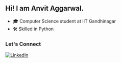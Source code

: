 ## Hi! I am Anvit Aggarwal.

- 🎓 Computer Science student at IIT Gandhinagar
- 🛠️ Skilled in Python

### Let's Connect
[![LinkedIn](https://img.shields.io/badge/LinkedIn-Connect-blue)](https://www.linkedin.com/in/anvit-aggarwal-b65426313/)

<!--
**AnvitAggarwal/AnvitAggarwal** is a ✨ _special_ ✨ repository because its `README.md` (this file) appears on your GitHub profile.

Here are some ideas to get you started:

- 🔭 I’m currently working on ...
- 🌱 I’m currently learning ...
- 👯 I’m looking to collaborate on ...
- 🤔 I’m looking for help with ...
- 💬 Ask me about ...
- 📫 How to reach me: ...
- 😄 Pronouns: ...
- ⚡ Fun fact: ...
-->
